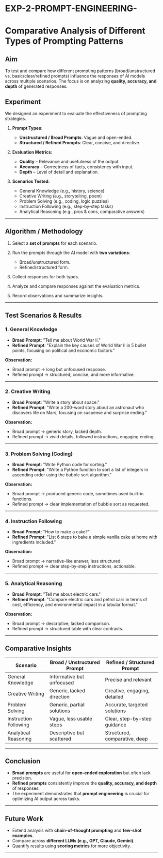# EXP-2-PROMPT-ENGINEERING-



# Comparative Analysis of Different Types of Prompting Patterns

## Aim

To test and compare how different prompting patterns (broad/unstructured vs. basic/clear/refined prompts) influence the responses of AI models across multiple scenarios. The focus is on analyzing **quality, accuracy, and depth** of generated responses.



## Experiment

We designed an experiment to evaluate the effectiveness of prompting strategies.

1. **Prompt Types:**

   * **Unstructured / Broad Prompts**: Vague and open-ended.
   * **Structured / Refined Prompts**: Clear, concise, and directive.

2. **Evaluation Metrics:**

   * **Quality** – Relevance and usefulness of the output.
   * **Accuracy** – Correctness of facts, consistency with input.
   * **Depth** – Level of detail and explanation.

3. **Scenarios Tested:**

   * General Knowledge (e.g., history, science)
   * Creative Writing (e.g., storytelling, poem)
   * Problem Solving (e.g., coding, logic puzzles)
   * Instruction Following (e.g., step-by-step tasks)
   * Analytical Reasoning (e.g., pros & cons, comparative answers)

---

## Algorithm / Methodology

1. Select a **set of prompts** for each scenario.
2. Run the prompts through the AI model with **two variations**:

   * Broad/unstructured form.
   * Refined/structured form.
3. Collect responses for both types.
4. Analyze and compare responses against the evaluation metrics.
5. Record observations and summarize insights.

---

## Test Scenarios & Results

### 1. General Knowledge

* **Broad Prompt**: "Tell me about World War II."
* **Refined Prompt**: "Explain the key causes of World War II in 5 bullet points, focusing on political and economic factors."

**Observation:**

* Broad prompt → long but unfocused response.
* Refined prompt → structured, concise, and more informative.

---

### 2. Creative Writing

* **Broad Prompt**: "Write a story about space."
* **Refined Prompt**: "Write a 200-word story about an astronaut who discovers life on Mars, focusing on suspense and surprise ending."

**Observation:**

* Broad prompt → generic story, lacked depth.
* Refined prompt → vivid details, followed instructions, engaging ending.

---

### 3. Problem Solving (Coding)

* **Broad Prompt**: "Write Python code for sorting."
* **Refined Prompt**: "Write a Python function to sort a list of integers in ascending order using the bubble sort algorithm."

**Observation:**

* Broad prompt → produced generic code, sometimes used built-in functions.
* Refined prompt → clear implementation of bubble sort as requested.

---

### 4. Instruction Following

* **Broad Prompt**: "How to make a cake?"
* **Refined Prompt**: "List 6 steps to bake a simple vanilla cake at home with ingredients included."

**Observation:**

* Broad prompt → narrative-like answer, less structured.
* Refined prompt → clear step-by-step instructions, actionable.

---

### 5. Analytical Reasoning

* **Broad Prompt**: "Tell me about electric cars."
* **Refined Prompt**: "Compare electric cars and petrol cars in terms of cost, efficiency, and environmental impact in a tabular format."

**Observation:**

* Broad prompt → descriptive, lacked comparison.
* Refined prompt → structured table with clear contrasts.

---

## Comparative Insights

| Scenario              | Broad / Unstructured Prompt | Refined / Structured Prompt   |
| --------------------- | --------------------------- | ----------------------------- |
| General Knowledge     | Informative but unfocused   | Precise and relevant          |
| Creative Writing      | Generic, lacked direction   | Creative, engaging, detailed  |
| Problem Solving       | Generic, partial solutions  | Accurate, targeted solutions  |
| Instruction Following | Vague, less usable steps    | Clear, step-by-step guidance  |
| Analytical Reasoning  | Descriptive but scattered   | Structured, comparative, deep |

---

## Conclusion

* **Broad prompts** are useful for **open-ended exploration** but often lack precision.
* **Refined prompts** consistently improve the **quality, accuracy, and depth** of responses.
* The experiment demonstrates that **prompt engineering** is crucial for optimizing AI output across tasks.

---

## Future Work

* Extend analysis with **chain-of-thought prompting** and **few-shot examples**.
* Compare across **different LLMs (e.g., GPT, Claude, Gemini)**.
* Quantify results using **scoring metrics** for more objectivity.

---

